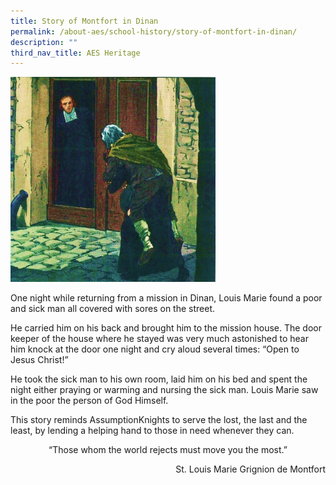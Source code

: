 ```yaml
---
title: Story of Montfort in Dinan
permalink: /about-aes/school-history/story-of-montfort-in-dinan/
description: ""
third_nav_title: AES Heritage
---
```

<style>  
img {  
  display: block;  
  margin-left: auto;  
  margin-right: auto;  
}  
</style>  
<img src="/images/Dinan.jpeg" alt="Story of Montfort in Dinan" style="width:65%;">  
  


One night while returning from a mission in Dinan, Louis Marie found a poor and sick man all covered with sores on the street.

  

He carried him on his back and brought him to the mission house. The door keeper of the house where he stayed was very much astonished to hear him knock at the door one night and cry aloud several times: “Open to Jesus Christ!”

  

He took the sick man to his own room, laid him on his bed and spent the night either praying or warming and nursing the sick man. Louis Marie saw in the poor the person of God Himself.

  

This story reminds AssumptionKnights to serve the lost, the last and the least, by lending a helping hand to those in need whenever they can.

<p style="text-align:center;">“Those whom the world rejects must move you the most.”</p>

<p style="text-align:right;">St. Louis Marie Grignion de Montfort</p>